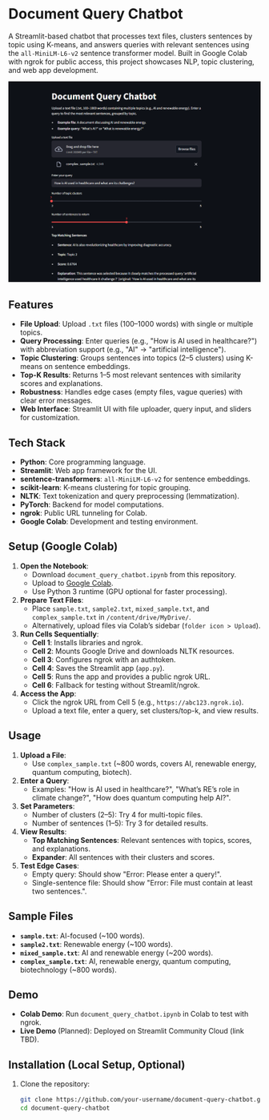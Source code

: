 # Document Query Chatbot

A Streamlit-based chatbot that processes text files, clusters sentences by topic using K-means, and answers queries with relevant sentences using the `all-MiniLM-L6-v2` sentence transformer model. Built in Google Colab with ngrok for public access, this project showcases NLP, topic clustering, and web app development.

![Demo](Demo/Capture_1.png)

## Features
- **File Upload**: Upload `.txt` files (100–1000 words) with single or multiple topics.
- **Query Processing**: Enter queries (e.g., "How is AI used in healthcare?") with abbreviation support (e.g., "AI" → "artificial intelligence").
- **Topic Clustering**: Groups sentences into topics (2–5 clusters) using K-means on sentence embeddings.
- **Top-K Results**: Returns 1–5 most relevant sentences with similarity scores and explanations.
- **Robustness**: Handles edge cases (empty files, vague queries) with clear error messages.
- **Web Interface**: Streamlit UI with file uploader, query input, and sliders for customization.

## Tech Stack
- **Python**: Core programming language.
- **Streamlit**: Web app framework for the UI.
- **sentence-transformers**: `all-MiniLM-L6-v2` for sentence embeddings.
- **scikit-learn**: K-means clustering for topic grouping.
- **NLTK**: Text tokenization and query preprocessing (lemmatization).
- **PyTorch**: Backend for model computations.
- **ngrok**: Public URL tunneling for Colab.
- **Google Colab**: Development and testing environment.

## Setup (Google Colab)
1. **Open the Notebook**:
   - Download `document_query_chatbot.ipynb` from this repository.
   - Upload to [Google Colab]([https://colab.research.google.com/](https://colab.research.google.com/drive/1ezjQAFxC1TMxKuiWbhXiSGsRPgr22-gA?usp=sharing)).
   - Use Python 3 runtime (GPU optional for faster processing).
2. **Prepare Text Files**:
   - Place `sample.txt`, `sample2.txt`, `mixed_sample.txt`, and `complex_sample.txt` in `/content/drive/MyDrive/`.
   - Alternatively, upload files via Colab’s sidebar (`folder icon > Upload`).
3. **Run Cells Sequentially**:
   - **Cell 1**: Installs libraries and ngrok.
   - **Cell 2**: Mounts Google Drive and downloads NLTK resources.
   - **Cell 3**: Configures ngrok with an authtoken.
   - **Cell 4**: Saves the Streamlit app (`app.py`).
   - **Cell 5**: Runs the app and provides a public ngrok URL.
   - **Cell 6**: Fallback for testing without Streamlit/ngrok.
4. **Access the App**:
   - Click the ngrok URL from Cell 5 (e.g., `https://abc123.ngrok.io`).
   - Upload a text file, enter a query, set clusters/top-k, and view results.

## Usage
1. **Upload a File**:
   - Use `complex_sample.txt` (~800 words, covers AI, renewable energy, quantum computing, biotech).
2. **Enter a Query**:
   - Examples: "How is AI used in healthcare?", "What’s RE’s role in climate change?", "How does quantum computing help AI?".
3. **Set Parameters**:
   - Number of clusters (2–5): Try 4 for multi-topic files.
   - Number of sentences (1–5): Try 3 for detailed results.
4. **View Results**:
   - **Top Matching Sentences**: Relevant sentences with topics, scores, and explanations.
   - **Expander**: All sentences with their clusters and scores.
5. **Test Edge Cases**:
   - Empty query: Should show "Error: Please enter a query!".
   - Single-sentence file: Should show "Error: File must contain at least two sentences.".

## Sample Files
- **`sample.txt`**: AI-focused (~100 words).
- **`sample2.txt`**: Renewable energy (~100 words).
- **`mixed_sample.txt`**: AI and renewable energy (~200 words).
- **`complex_sample.txt`**: AI, renewable energy, quantum computing, biotechnology (~800 words).

## Demo
- **Colab Demo**: Run `document_query_chatbot.ipynb` in Colab to test with ngrok.
- **Live Demo** (Planned): Deployed on Streamlit Community Cloud (link TBD).

## Installation (Local Setup, Optional)
1. Clone the repository:
   ```bash
   git clone https://github.com/your-username/document-query-chatbot.git
   cd document-query-chatbot
